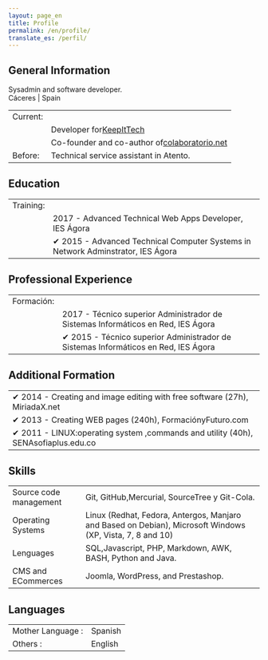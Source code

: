 ```yaml
---
layout: page_en
title: Profile
permalink: /en/profile/
translate_es: /perfil/
---
```


## General Information
<p class="profile-description">Sysadmin and software developer.
<br>
Cáceres | Spain
</p>
<table class="profile-table">
	<tbody>
		<tr>
			<td class="profile-table-header">Current:</td>
		</tr>
		<tr><td></td>
			<td class="profile-table-info">Developer for<a href="http://keepitech.com" target="_blank">KeepItTech</a></td>
		</tr>
		<tr><td></td>
			<td class="profile-table-info">Co-founder and co-author of<a href="http://colaboratorio.net" target="_blank">colaboratorio.net</a></td>
		</tr>
		<tr>
			<td class="profile-table-header">Before:</td>
			<td class="profile-table-info">Technical service assistant in Atento.</td>
		</tr>
	</tbody>
</table>

## Education


<table class="profile-table">
	<tbody>
		<tr>
			<td class="profile-table-header">Training:</td>
		</tr>
		<tr><td></td>
			<td class="profile-table-info">2017 - Advanced Technical Web Apps Developer, IES Ágora</td>
		</tr>
		<tr><td></td>
			<td class="profile-table-info">✔ 2015 - Advanced Technical Computer Systems in Network Adminstrator, IES Ágora</td>
		</tr>
	</tbody>
</table>


## Professional Experience


<table class="profile-table">
	<tbody>
		<tr>
			<td class="profile-table-header">Formación:</td>
		</tr>
		<tr><td></td>
			<td class="profile-table-info">2017 - Técnico superior Administrador de Sistemas Informáticos en Red, IES Ágora</td>
		</tr>
		<tr><td></td>
			<td class="profile-table-info">✔ 2015 - Técnico superior Administrador de Sistemas Informáticos en Red, IES Ágora</td>
		</tr>
	</tbody>
</table>

## Additional Formation

<table class="profile-table">
	<tbody>
		<tr>
			<td class="profile-table-info">✔ 2014 - Creating and image editing with free software (27h), MiriadaX.net</td>
		</tr>
		<tr>
			<td class="profile-table-info">✔ 2013 - Creating WEB pages (240h), FormaciónyFuturo.com</td>
		</tr>
		<tr>
			<td class="profile-table-info">✔ 2011 - LINUX:operating system ,commands and utility (40h), SENAsofiaplus.edu.co</td>
		</tr>
	</tbody>
</table>

## Skills

<table class="profile-table">
	<tbody>
		<tr>
			<td class="profile-table-header">Source code management</td>
			<td class="profile-table-info">Git, GitHub,Mercurial, SourceTree y Git-Cola.</td>
		</tr>
		<tr>
			<td class="profile-table-header">Operating Systems</td>
			<td class="profile-table-info">Linux (Redhat, Fedora, Antergos, Manjaro and Based on Debian), Microsoft Windows (XP, Vista, 7, 8 and 10)</td>
		</tr>
		<tr>
			<td class="profile-table-header">Lenguages</td>
			<td class="profile-table-info">SQL,Javascript, PHP, Markdown, AWK, BASH, Python and Java.</td>
		</tr>
		<tr>
			<td class="profile-table-header">CMS and ECommerces</td>
			<td class="profile-table-info">Joomla, WordPress, and Prestashop.</td>
		</tr>
	</tbody>
</table>

## Languages

<table class="profile-table">
	<tbody>
		<tr>
			<td class="profile-table-header">Mother Language :</td>
			<td class="profile-table-info">Spanish</td>
		</tr>
		<tr>
			<td class="profile-table-header">Others :</td>
			<td class="profile-table-info">English</td>
		</tr>
	</tbody>
</table>